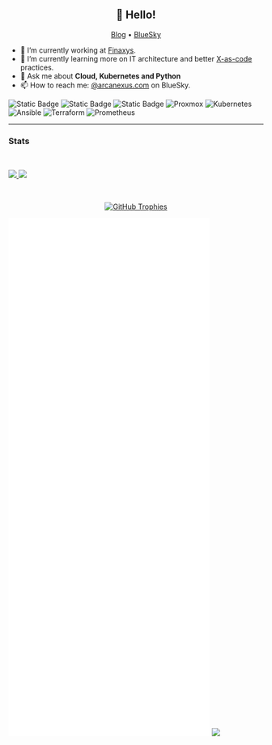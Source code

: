 <h2 align="center">👋 Hello!</h2>
<p align="center">
  <a href="https://www.arcanexus.com">Blog</a> •
  <a href="https://bsky.app/profile/arcanexus.com">BlueSky</a>
</p>

<!--
FORKED FROM https://github.com/qjoly/QJoly/blob/main/README.md

Here are some ideas to get you started:

- 🔭 I’m currently working on ...
- 🌱 I’m currently learning ...
- 👯 I’m looking to collaborate on ...
- 🤔 I’m looking for help with ...
- 💬 Ask me about ...
- 📫 How to reach me: ...
- 😄 Pronouns: ...
- ⚡ Fun fact: ...
-->
- 🔭 I’m currently working at [Finaxys](https://www.finaxys.com/).
- 🌱 I’m currently learning more on IT architecture and better [X-as-code](https://quadralogics.com/research/XAsCode.html) practices.
- 💬 Ask me about **Cloud, Kubernetes and Python**
- 📫 How to reach me: [@arcanexus.com](https://bsky.app/profile/arcanexus.com) on BlueSky.

![Static Badge](https://img.shields.io/badge/AWS-%2523E7EEF0.svg?style=for-the-badge&logo=amazonwebservices&logoColor=white&color=E57000)
![Static Badge](https://img.shields.io/badge/Azure-%2523E7EEF0.svg?style=for-the-badge&logo=owncloud&logoColor=white&color=00A4EF)
![Static Badge](https://img.shields.io/badge/GCP-%2523E7EEF0.svg?style=for-the-badge&logo=googlecloud&logoColor=white&color=4285F4)
![Proxmox](https://img.shields.io/static/v1?style=for-the-badge&message=Proxmox&color=E57000&logo=Proxmox&logoColor=FFFFFF&label=)
![Kubernetes](https://img.shields.io/badge/kubernetes-%23326ce5.svg?style=for-the-badge&logo=kubernetes&logoColor=white)
![Ansible](https://img.shields.io/badge/ansible-%231A1918.svg?style=for-the-badge&logo=ansible&logoColor=white)
![Terraform](https://img.shields.io/badge/terraform-%235835CC.svg?style=for-the-badge&logo=terraform&logoColor=white)
![Prometheus](https://img.shields.io/badge/Prometheus-E6522C?style=for-the-badge&logo=Prometheus&logoColor=white)

 -------

### Stats

<br/>
<p align="left">
  <a href="https://www.arcanexus.com/">
  <img width="49%" src="https://github-readme-stats.vercel.app/api?username=nex84&show_icons=true&locale=en&bg_color=0D1117&text_color=ffffff&hide_border=true" />
    <img width="49%" src="https://github-readme-streak-stats.herokuapp.com/?user=nex84&theme=dark&background=0D1117&hide_border=true" />
  </a>
</p>
<br>
<p align="center">
  <a href="https://github.com/ryo-ma/github-profile-trophy" target="_blank">
  <img src="https://github-profile-trophy.vercel.app/?username=nex84&column=5&margin-w=15&margin-h=15&no-bg=true&no-frame=true" alt="GitHub Trophies" /></a>
</p>


![stats](github-metrics.svg)
![](https://hit.yhype.me/github/profile?user_id=82603435)
